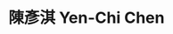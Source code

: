 ---
chinese_name: 陳彥淇
english_name: Yen-Chi Chen
title: 陳彥淇 Yen-Chi Chen
id: chenyenchi
collection: members
type: full-time research assistant
position: Full-time Research Assistant 
# department: Becker Friedman Institute, University of Chicago
department: 經濟系畢業
# image_path: https://source.unsplash.com/collection/139386/600x600?a=.png
photo: ft_ra/chenyenchi.jpeg
# blurb: 123
---